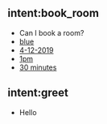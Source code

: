 ## intent:book_room
- Can I book a room?
- [blue](name_room)
- [4-12-2019](day)
- [1pm](hour_start)
- [30 minutes](duration)

## intent:greet
- Hello
